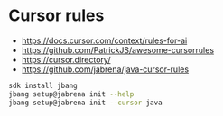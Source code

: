 # Cursor rules

- https://docs.cursor.com/context/rules-for-ai
- https://github.com/PatrickJS/awesome-cursorrules
- https://cursor.directory/
- https://github.com/jabrena/java-cursor-rules

```bash
sdk install jbang
jbang setup@jabrena init --help
jbang setup@jabrena init --cursor java
```

